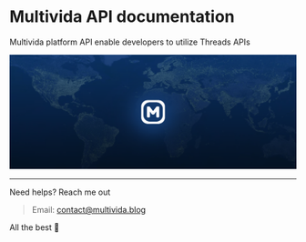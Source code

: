 # Multivida API documentation

Multivida platform API enable developers to utilize Threads APIs

<img src="./docs/public/images/cover.png" alt="multivida-blog" />

----- 
Need helps? Reach me out

> Email: contact@multivida.blog

All the best :beer:

